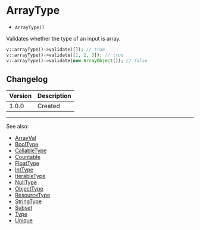# ArrayType

- `ArrayType()`

Validates whether the type of an input is array.

```php
v::arrayType()->validate([]); // true
v::arrayType()->validate([1, 2, 3]); // true
v::arrayType()->validate(new ArrayObject()); // false
```

## Changelog

Version | Description
--------|-------------
  1.0.0 | Created

***
See also:

- [ArrayVal](ArrayVal.md)
- [BoolType](BoolType.md)
- [CallableType](CallableType.md)
- [Countable](Countable.md)
- [FloatType](FloatType.md)
- [IntType](IntType.md)
- [IterableType](IterableType.md)
- [NullType](NullType.md)
- [ObjectType](ObjectType.md)
- [ResourceType](ResourceType.md)
- [StringType](StringType.md)
- [Subset](Subset.md)
- [Type](Type.md)
- [Unique](Unique.md)

